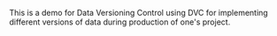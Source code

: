 This is a demo for Data Versioning Control using DVC for implementing different versions of data during production of one's project.
